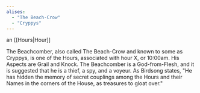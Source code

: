 ```yaml
---
alises:
  - "The Beach-Crow"
  - "Cryppys"
---
```


an [[Hours|Hour]]

The Beachcomber, also called The Beach-Crow and known to some as Cryppys, is one of the Hours, associated with hour X, or 10:00am. His Aspects are Grail and Knock. The Beachcomber is a God-from-Flesh, and it is suggested that he is a thief, a spy, and a voyeur. As Birdsong states, "He has hidden the memory of secret couplings among the Hours and their Names in the corners of the House, as treasures to gloat over." 
